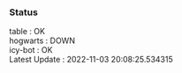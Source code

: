 ### Status


table : OK  
hogwarts : DOWN  
icy-bot : OK  
Latest Update : 2022-11-03 20:08:25.534315
